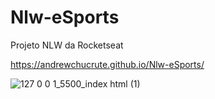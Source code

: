 # Nlw-eSports
Projeto NLW da Rocketseat

https://andrewchucrute.github.io/Nlw-eSports/

![127 0 0 1_5500_index html (1)](https://user-images.githubusercontent.com/103382295/190900048-d9b855eb-99fe-4b55-a9b7-b4d10d9cd530.png)

